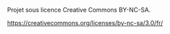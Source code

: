 Projet sous licence Creative Commons BY-NC-SA.

https://creativecommons.org/licenses/by-nc-sa/3.0/fr/
